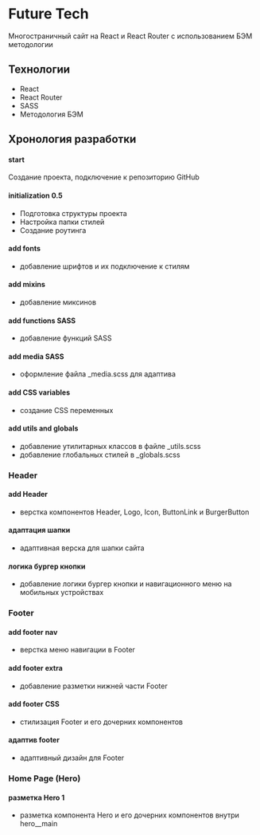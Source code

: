 # Future Tech

Многостраничный сайт на React и React Router c использованием БЭМ методологии

## Технологии

- React
- React Router
- SASS
- Методология БЭМ

## Хронология разработки

#### start

Создание проекта, подключение к репозиторию GitHub

#### initialization 0.5

- Подготовка структуры проекта
- Настройка папки стилей
- Создание роутинга

#### add fonts

- добавление шрифтов и их подключение к стилям

#### add mixins

- добавление миксинов

#### add functions SASS

- добавление функций SASS

#### add media SASS

- оформление файла _media.scss для адаптива

#### add CSS variables

- создание CSS переменных

#### add utils and globals

- добавление утилитарных классов в файле _utils.scss
- добавление глобальных стилей в _globals.scss

### Header

#### add Header

- верстка компонентов Header, Logo, Icon, ButtonLink и BurgerButton

#### адаптация шапки

- адаптивная верска для шапки сайта

#### логика бургер кнопки

- добавление логики бургер кнопки и навигационного меню на мобильных устройствах

### Footer

#### add footer nav

- верстка меню навигации в Footer

#### add footer extra

- добавление разметки нижней части Footer

#### add footer CSS

- стилизация Footer и его дочерних компонентов

#### адаптив footer

- адаптивный дизайн для Footer

### Home Page (Hero)

#### разметка Hero 1

- разметка компонента Hero и его дочерних компонентов внутри hero__main
